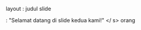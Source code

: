 layout : judul slide

 : "Selamat datang di slide kedua kami!" </s> </s> </s> </s> </s> </s> </s> </s> </s> </s> </s> </s> </s> </s> </s> </s> </s> </s> </s> </s> </s> </s> </ s> </s> </s> </s> </s> orang </s>
